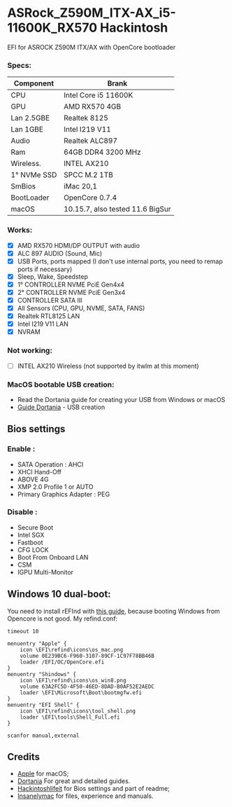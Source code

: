 # ASRock_Z590M_ITX-AX_i5-11600K_RX570 Hackintosh

EFI for ASROCK Z590M ITX/AX with OpenCore bootloader

### Specs:

| Component        | Brank                              |
| ---------------- | ---------------------------------- |
| CPU              | Intel Core i5 11600K               |
| GPU              | AMD RX570 4GB                      |
| Lan 2.5GBE       | Realtek 8125                       |
| Lan 1GBE         | Intel I219 V11                     |
| Audio            | Realtek ALC897                     |
| Ram              | 64GB DDR4 3200 MHz                 |
| Wireless.        | INTEL AX210                        |
| 1° NVMe SSD      | SPCC M.2 1TB                       |
| SmBios           | iMac 20,1                          |
| BootLoader       | OpenCore 0.7.4                     |
| macOS            | 10.15.7, also tested 11.6 BigSur   |


### Works:

- [x] AMD RX570 HDMI/DP OUTPUT with audio 
- [x] ALC 897 AUDIO (Sound, Mic)
- [x] USB Ports, ports mapped (I don't use internal ports, you need to remap ports if necessary)
- [x] Sleep, Wake, Speedstep
- [x] 1° CONTROLLER NVME PciE Gen4x4
- [x] 2° CONTROLLER NVME PciE Gen3x4
- [x] CONTROLLER SATA III
- [x] All Sensors (CPU, GPU, NVME, SATA, FANS)
- [x] Realtek RTL8125 LAN
- [x] Intel I219 V11 LAN
- [x] NVRAM

### Not working:
- [ ] INTEL AX210 Wireless (not supported by itwlm at this moment)

### MacOS bootable USB creation:
- Read the Dortania guide for creating your USB from Windows or macOS
- [Guide Dortania](https://dortania.github.io/OpenCore-Install-Guide/installer-guide/) - USB creation

## Bios settings
### Enable :
* SATA Operation : AHCI
* XHCI Hand-Off
* ABOVE 4G
* XMP 2.0 Profile 1 or AUTO
* Primary Graphics Adapter : PEG

### Disable : 
* Secure Boot
* Intel SGX
* Fastboot
* CFG LOCK
* Boot From Onboard LAN
* CSM
* IGPU Multi-Monitor

## Windows 10 dual-boot:
You need to install rEFInd with [this guide](https://github.com/dortania/Hackintosh-Mini-Guides/blob/master/refind.md), because booting Windows from Opencore is not good.
My refind.conf:
```
timeout 10

menuentry "Apple" {
    icon \EFI\refind\icons\os_mac.png
    volume 0E239BC6-F960-3107-89CF-1C97F78BB46B
    loader /EFI/OC/OpenCore.efi
}
menuentry "Shindows" {
    icon \EFI\refind\icons\os_win8.png
    volume 63A2FC5D-4F50-46ED-8DAD-B0AF52E2AEDC
    loader \EFI\Microsoft\Boot\bootmgfw.efi
}
menuentry "EFI Shell" {
    icon \EFI\refind\icons\tool_shell.png
    loader \EFI\tools\Shell_Full.efi
}

scanfor manual,external
```

## Credits

- [Apple](https://apple.com) for macOS;
- [Dortania](https://dortania.github.io/OpenCore-Install-Guide/config-laptop.plist/icelake.html) For great and detailed guides.
- [Hackintoshlifeit](https://github.com/Hackintoshlifeit) for Bios settings and part of readme;
- [Insanelymac](https://insanelymac.com) for files, experience and manuals.
